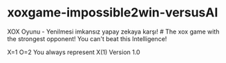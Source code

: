 # xoxgame-impossible2win-versusAI
XOX Oyunu - Yenilmesi imkansız yapay zekaya karşı! # The xox game with the strongest opponent! You can't beat this Intelligence!

X=1
O=2
You always represent X(1)
Version 1.0

